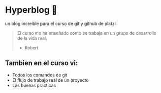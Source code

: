 # Hyperblog :green_heart:
un blog increible para el curso de git y github de platzi

>El curso me ha enseñado como se trabaja en un grupo de desarrollo de la vida real.
> * Robert

## Tambien en el curso vi:
* Todos los comandos de git
* El flujo de trabajo real de un proyecto
* Las buenas practicas
